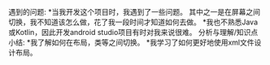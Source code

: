 遇到的问题:
  *当我开发这个项目时，我遇到了一些问题。 其中之一是在屏幕之间切换，我不知道该怎么做，花了我一段时间才知道如何去做。
  *我也不熟悉Java或Kotlin，因此开发android studio项目有时对我来说很难。
分析与理解/知识点小结:
  *我了解如何在布局，类等之间切换。
  *我学习了如何更好地使用xml文件设计布局。
